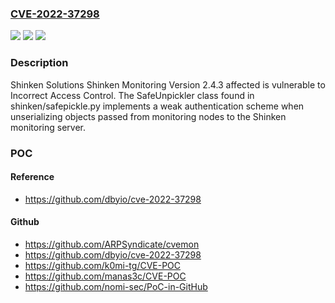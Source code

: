 ### [CVE-2022-37298](https://cve.mitre.org/cgi-bin/cvename.cgi?name=CVE-2022-37298)
![](https://img.shields.io/static/v1?label=Product&message=n%2Fa&color=blue)
![](https://img.shields.io/static/v1?label=Version&message=n%2Fa&color=blue)
![](https://img.shields.io/static/v1?label=Vulnerability&message=n%2Fa&color=brighgreen)

### Description

Shinken Solutions Shinken Monitoring Version 2.4.3 affected is vulnerable to Incorrect Access Control. The SafeUnpickler class found in shinken/safepickle.py implements a weak authentication scheme when unserializing objects passed from monitoring nodes to the Shinken monitoring server.

### POC

#### Reference
- https://github.com/dbyio/cve-2022-37298

#### Github
- https://github.com/ARPSyndicate/cvemon
- https://github.com/dbyio/cve-2022-37298
- https://github.com/k0mi-tg/CVE-POC
- https://github.com/manas3c/CVE-POC
- https://github.com/nomi-sec/PoC-in-GitHub

